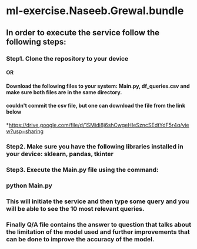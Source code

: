# ml-exercise.Naseeb.Grewal.bundle

## In order to execute the service follow the following steps:
### Step1. Clone the repository to your device
#### OR
#### Download the following files to your system: Main.py, df_queries.csv and make sure both files are in the same directory.
#### couldn't commit the csv file, but one can download the file from the link below
*https://drive.google.com/file/d/1SMidi8j6shCwgeHIeSzncSEdtYdF5r4q/view?usp=sharing

### Step2. Make sure you have the following libraries installed in your device: sklearn, pandas, tkinter

### Step3. Execute the Main.py file using the command: 
### python Main.py 
### This will initiate the service and then type some query and you will be able to see the 10 most relevant queries.


### Finally Q/A file contains the answer to question that talks about the limitation of the model used and further improvements that can be done to improve the accuracy of the model.

